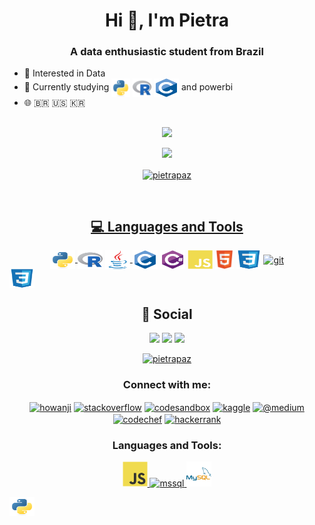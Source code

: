 <h1 align="center">Hi 👋, I'm Pietra</h1>
<h3 align="center">A data enthusiastic student from Brazil</h3>

- 📌 Interested in Data
- 🌱 Currently studying <img align="center" alt="python" height="30" width="30" src="https://raw.githubusercontent.com/devicons/devicon/master/icons/python/python-original.svg"> <img align="center" alt="r" heigh="30" width="30" src="https://raw.githubusercontent.com/devicons/devicon/master/icons/r/r-original.svg"> <img align="center" alt="c" height="30" width="40" src="https://raw.githubusercontent.com/devicons/devicon/master/icons/c/c-original.svg"> and powerbi
- 🌐 :brazil: :us: :kr:

##

<!-- 👯 I’m looking to collaborate on ... -->
<!-- 🤔 I’m looking for help with ... -->
<!-- 💬 Ask me about ... -->

<div align="center">
  <a href="https://github.com/pietrapaz">
    <img height="48%" src="https://github-readme-stats.vercel.app/api/top-langs/?username=pietrapaz&layout=compact&langs_count=7&theme=highcontrast"/>
  <p> <img height="48%" src="https://github-readme-stats.vercel.app/api?username=pietrapaz&show_icons=true&theme=highcontrast&include_all_commits=true&count_private=true"/> </p>
    <p><img align="center" src="https://github-readme-streak-stats.herokuapp.com/?user=pietrapaz&" alt="pietrapaz" /></p>
</div>



<div align="center" style="display: inline_block" rel="noreferrer" style="outline: none;"><br>
  <h2> 💻 Languages and Tools </h2>
  <a href="https://www.python.org" target="_blank" rel="noreferrer" style="outline: none;"> 
    <img align="center" src="https://raw.githubusercontent.com/devicons/devicon/master/icons/python/python-original.svg" alt="python" height="30" width="40"/> </a>
  <a href="https://www.r-project.org" target="_blank" rel="noreferrer" style="outline: none;">
    <img align="center" src="https://raw.githubusercontent.com/devicons/devicon/master/icons/r/r-original.svg" alt="r" height="30" width="40"/></a>
  <a href="https://www.java.com/pt-BR" target="blank" rel="noreferrer" style="outline: none;"> 
    <img align="center" alt="java" height="30" width="40" src="https://raw.githubusercontent.com/devicons/devicon/master/icons/java/java-original.svg"> </a>  
  <img align="center" alt="c" height="30" width="40" src="https://raw.githubusercontent.com/devicons/devicon/master/icons/c/c-original.svg">
  <img align="center" alt="csharp" height="30" width="40" src="https://raw.githubusercontent.com/devicons/devicon/master/icons/csharp/csharp-original.svg">
  <img align="center" alt="js" height="30" width="40" src="https://raw.githubusercontent.com/devicons/devicon/master/icons/javascript/javascript-plain.svg">
  <img align="center" alt="html" height="30" width="30" src="https://raw.githubusercontent.com/devicons/devicon/master/icons/html5/html5-original.svg">
  <a href="https://www.w3schools.com/css/" target="_blank" rel="noreferrer" style="outline: none;">
    <img align="center" src="https://raw.githubusercontent.com/devicons/devicon/master/icons/css3/css3-original.svg" alt="css" height="30" width="40" /></a>
  <a href="https://git-scm.com/" target="_blank" rel="noreferrer" style="outline: none;"> 
    <img align="center" alt="git" height="30" width="40" src="https://www.vectorlogo.zone/logos/git-scm/git-scm-icon.svg"/> </a>
</div>



<a href="https://www.w3schools.com/css/" target="_blank" rel="noreferrer" style="outline: none;">
    <img align="center" src="https://raw.githubusercontent.com/devicons/devicon/master/icons/css3/css3-original.svg" alt="css" height="30" width="40" /></a>
































<div align="center"> 
  <h2> 👤 Social </h2>
  <a href="https://www.linkedin.com/in/pietrapaz/" target="_blank"><img src="https://img.shields.io/badge/-LinkedIn-%230077B5?style=for-the-badge&logo=linkedin&logoColor=white" target="_blank"></a> 
  <a href="https://instagram.com/pietra_paz" target="_blank"><img src="https://img.shields.io/badge/-Instagram-%23E4405F?style=for-the-badge&logo=instagram&logoColor=white" target="_blank"></a>
  <a href="https://www.youtube.com/channel/UCHekKezp7pYrn5FIfoUWOXg" target="_blank"><img src="https://img.shields.io/badge/YouTube-FF0000?style=for-the-badge&logo=youtube&logoColor=white" target="_blank"></a>
</div>

<!--- <p align="left"> <img src="https://komarev.com/ghpvc/?username=pietrapaz&label=Profile%20views&color=0e75b6&style=flat" alt="pietrapaz" /> </p> -->

<p align="center"> <a href="https://github.com/ryo-ma/github-profile-trophy"><img src="https://github-profile-trophy.vercel.app/?username=pietrapaz" alt="pietrapaz" /></a> </p>



<h3 align="center">Connect with me:</h3>
<p align="center">
<a href="https://twitter.com/howanji" target="_blank" rel="noreferrer">
  <img align="center" src="https://raw.githubusercontent.com/rahuldkjain/github-profile-readme-generator/master/src/images/icons/Social/twitter.svg" alt="howanji" height="30" width="40" /></a>
<a href="https://stackoverflow.com/users/stackoverflow" target="_blank">
  <img align="center" src="https://raw.githubusercontent.com/rahuldkjain/github-profile-readme-generator/master/src/images/icons/Social/stack-overflow.svg" alt="stackoverflow" height="30" width="40" /></a>
<a href="https://codesandbox.com/codesandbox" target="_blank">
  <img align="center" src="https://raw.githubusercontent.com/rahuldkjain/github-profile-readme-generator/master/src/images/icons/Social/codesandbox.svg" alt="codesandbox" height="30" width="40" /></a>
<a href="https://kaggle.com/kaggle" target="_blank">
  <img align="center" src="https://raw.githubusercontent.com/rahuldkjain/github-profile-readme-generator/master/src/images/icons/Social/kaggle.svg" alt="kaggle" height="30" width="40" /></a>
<a href="https://medium.com/@medium" target="_blank">
  <img align="center" src="https://raw.githubusercontent.com/rahuldkjain/github-profile-readme-generator/master/src/images/icons/Social/medium.svg" alt="@medium" height="30" width="40" /></a>
<a href="https://www.codechef.com/users/codechef" target="_blank">
  <img align="center" src="https://cdn.jsdelivr.net/npm/simple-icons@3.1.0/icons/codechef.svg" alt="codechef" height="30" width="40" /></a>
<a href="https://www.hackerrank.com/hackerrank" target="_blank">
  <img align="center" src="https://raw.githubusercontent.com/rahuldkjain/github-profile-readme-generator/master/src/images/icons/Social/hackerrank.svg" alt="hackerrank" height="30" width="40" /></a>
</p>

<h3 align="center">Languages and Tools:</h3>
<p align="center">
 <a href="https://developer.mozilla.org/en-US/docs/Web/JavaScript" target="_blank" rel="noreferrer"> 
   <img src="https://raw.githubusercontent.com/devicons/devicon/master/icons/javascript/javascript-original.svg" alt="javascript" width="40" height="40"/> </a> 
  <a href="https://www.microsoft.com/en-us/sql-server" target="_blank" rel="noreferrer"> 
    <img src="https://www.svgrepo.com/show/303229/microsoft-sql-server-logo.svg" alt="mssql" width="40" height="40"/> </a> 
  <a href="https://www.mysql.com/" target="_blank" rel="noreferrer"> 
    <img src="https://raw.githubusercontent.com/devicons/devicon/master/icons/mysql/mysql-original-wordmark.svg" alt="mysql" width="40" height="40"/> </a>  
</p>













<a href="https://www.python.org" target="_blank" rel="noreferrer" style="outline: 1px solid transparent;">
  <img align="center" src="https://raw.githubusercontent.com/devicons/devicon/master/icons/python/python-original.svg" alt="python" height="30" width="40" />
</a>
